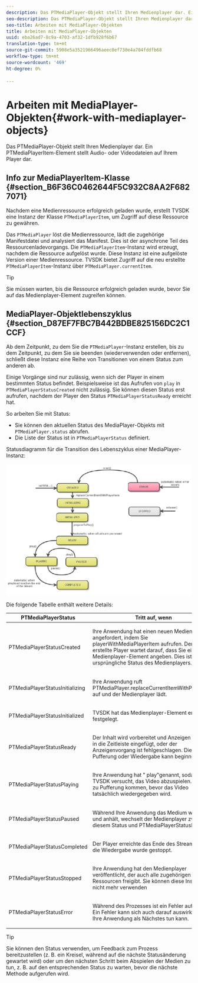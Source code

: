 ```yaml
---
description: Das PTMediaPlayer-Objekt stellt Ihren Medienplayer dar. Ein PTMediaPlayerItem-Element stellt Audio- oder Videodateien auf Ihrem Player dar.
seo-description: Das PTMediaPlayer-Objekt stellt Ihren Medienplayer dar. Ein PTMediaPlayerItem-Element stellt Audio- oder Videodateien auf Ihrem Player dar.
seo-title: Arbeiten mit MediaPlayer-Objekten
title: Arbeiten mit MediaPlayer-Objekten
uuid: eba26ad7-8c9a-4703-af32-1dfb928f6b67
translation-type: tm+mt
source-git-commit: 5908e5a3521966496aeec0ef730e4a704fddfb68
workflow-type: tm+mt
source-wordcount: '469'
ht-degree: 0%

---
```



# Arbeiten mit MediaPlayer-Objekten{#work-with-mediaplayer-objects}

Das PTMediaPlayer-Objekt stellt Ihren Medienplayer dar. Ein PTMediaPlayerItem-Element stellt Audio- oder Videodateien auf Ihrem Player dar.

## Info zur MediaPlayerItem-Klasse {#section_B6F36C0462644F5C932C8AA2F6827071}

Nachdem eine Medienressource erfolgreich geladen wurde, erstellt TVSDK eine Instanz der Klasse `PTMediaPlayerItem`, um Zugriff auf diese Ressource zu gewähren.

Das `PTMediaPlayer` löst die Medienressource, lädt die zugehörige Manifestdatei und analysiert das Manifest. Dies ist der asynchrone Teil des Ressourcenladevorgangs. Die `PTMediaPlayerItem`-Instanz wird erzeugt, nachdem die Ressource aufgelöst wurde. Diese Instanz ist eine aufgelöste Version einer Medienressource. TVSDK bietet Zugriff auf die neu erstellte `PTMediaPlayerItem`-Instanz über `PTMediaPlayer.currentItem`.

>[!TIP]
>
>Sie müssen warten, bis die Ressource erfolgreich geladen wurde, bevor Sie auf das Medienplayer-Element zugreifen können.

## MediaPlayer-Objektlebenszyklus {#section_D87EF7FBC7B442BDBE825156DC2C1CCF}

Ab dem Zeitpunkt, zu dem Sie die `PTMediaPlayer`-Instanz erstellen, bis zu dem Zeitpunkt, zu dem Sie sie beenden (wiederverwenden oder entfernen), schließt diese Instanz eine Reihe von Transitionen von einem Status zum anderen ab.

Einige Vorgänge sind nur zulässig, wenn sich der Player in einem bestimmten Status befindet. Beispielsweise ist das Aufrufen von `play` in `PTMediaPlayerStatusCreated` nicht zulässig. Sie können diesen Status erst aufrufen, nachdem der Player den Status `PTMediaPlayerStatusReady` erreicht hat.

So arbeiten Sie mit Status:

* Sie können den aktuellen Status des MediaPlayer-Objekts mit `PTMediaPlayer.status` abrufen.
* Die Liste der Status ist in `PTMediaPlayerStatus` definiert.

Statusdiagramm für die Transition des Lebenszyklus einer MediaPlayer-Instanz:
<!--<a id="fig_1C55DE3F186F4B36AFFDCDE90379534C"></a>-->

![](assets/player-state-transitions-diagram-ios2_web.png)

Die folgende Tabelle enthält weitere Details:

<table id="table_426F0093E4214EA88CD72A7796B58DFD"> 
 <thead> 
  <tr> 
   <th colname="col1" class="entry"> PTMediaPlayerStatus </th> 
   <th colname="col2" class="entry"> Tritt auf, wenn </th> 
  </tr> 
 </thead>
 <tbody> 
  <tr> 
   <td colname="col1"> <p><span class="codeph"> PTMediaPlayerStatusCreated</span> </p> </td> 
   <td colname="col2"> <p>Ihre Anwendung hat einen neuen Medienplayer angefordert, indem Sie <span class="codeph"> playerWithMediaPlayerItem</span> aufrufen. Der neu erstellte Player wartet darauf, dass Sie ein Medienplayer-Element angeben. Dies ist der ursprüngliche Status des Medienplayers. </p> </td> 
  </tr> 
  <tr> 
   <td colname="col1"> <p> <span class="codeph"> PTMediaPlayerStatusInitializing</span> </p> </td> 
   <td colname="col2"> <p>Ihre Anwendung ruft <span class="codeph"> PTMediaPlayer.replaceCurrentItemWithPlayerItem</span> auf und der Medienplayer lädt. </p> </td> 
  </tr> 
  <tr> 
   <td colname="col1"> <p><span class="codeph"> PTMediaPlayerStatusInitialized</span> </p> </td> 
   <td colname="col2"> <p>TVSDK hat das Medienplayer-Element erfolgreich festgelegt. </p> </td> 
  </tr> 
  <tr> 
   <td colname="col1"> <p> <span class="codeph"> PTMediaPlayerStatusReady</span> </p> </td> 
   <td colname="col2"> <p>Der Inhalt wird vorbereitet und Anzeigen wurden in die Zeitleiste eingefügt, oder der Anzeigenvorgang ist fehlgeschlagen. Die Pufferung oder Wiedergabe kann beginnen. </p> </td> 
  </tr> 
  <tr> 
   <td colname="col1"> <p><span class="codeph"> PTMediaPlayerStatusPlaying</span> </p> </td> 
   <td colname="col2"> <p>Ihre Anwendung hat "<span class="codeph"> play</span>"genannt, sodass TVSDK versucht, das Video abzuspielen. Es kann zu Pufferung kommen, bevor das Video tatsächlich wiedergegeben wird. </p> </td> 
  </tr> 
  <tr> 
   <td colname="col1"> <p><span class="codeph"> PTMediaPlayerStatusPaused</span> </p> </td> 
   <td colname="col2"> <p>Während Ihre Anwendung das Medium wiedergibt und anhält, wechselt der Medienplayer zwischen diesem Status und <span class="codeph"> PTMediaPlayerStatusPlaying</span>. </p> </td> 
  </tr> 
  <tr> 
   <td colname="col1"> <p><span class="codeph"> PTMediaPlayerStatusCompleted</span> </p> </td> 
   <td colname="col2"> <p>Der Player erreichte das Ende des Streams und die Wiedergabe wurde gestoppt. </p> </td> 
  </tr> 
  <tr> 
   <td colname="col1"> <p><span class="codeph"> PTMediaPlayerStatusStopped</span> </p> </td> 
   <td colname="col2"> <p>Ihre Anwendung hat den Medienplayer veröffentlicht, der auch alle zugehörigen Ressourcen freigibt. Sie können diese Instanz nicht mehr verwenden </p> </td> 
  </tr> 
  <tr> 
   <td colname="col1"> <p><span class="codeph"> PTMediaPlayerStatusError</span> </p> </td> 
   <td colname="col2"> <p>Während des Prozesses ist ein Fehler aufgetreten. Ein Fehler kann sich auch darauf auswirken, was Ihre Anwendung als Nächstes tun kann. </p> </td> 
  </tr> 
 </tbody> 
</table>

>[!TIP]
>
>Sie können den Status verwenden, um Feedback zum Prozess bereitzustellen (z. B. ein Kreisel, während auf die nächste Statusänderung gewartet wird) oder um den nächsten Schritt beim Abspielen der Medien zu tun, z. B. auf den entsprechenden Status zu warten, bevor die nächste Methode aufgerufen wird.

